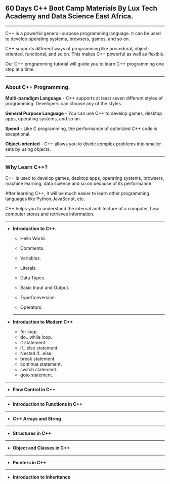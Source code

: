 ## **60 Days C++ Boot Camp Materials By Lux Tech Academy and Data Science East Africa.**

___
C++ is a powerful general-purpose programming language. It can be used to develop operating systems, browsers, games, and so on. 

C++ supports different ways of programming like procedural, object-oriented, functional, and so on. This makes C++ powerful as well as flexible.

Our C++ programming tutorial will guide you to learn C++ programming one step at a time. 
___

### **About C++ Programming.**

**Multi-paradigm Language** - C++ supports at least seven different styles of programming. Developers can choose any of the styles.

**General Purpose Language** - You can use C++ to develop games, desktop apps, operating systems, and so on.

**Speed** - Like C programming, the performance of optimized C++ code is exceptional.

**Object-oriented** - C++ allows you to divide complex problems into smaller sets by using objects.
___


### **Why Learn C++?**
C++ is used to develop games, desktop apps, operating systems, browsers, machine learning, data science and so on because of its performance.

After learning C++, it will be much easier to learn other programming languages like Python,JavaScript, etc.

C++ helps you to understand the internal architecture of a computer, how computer stores and retrieves information.

___
- **Introduction to C++.**

	- Hello World.

	- Comments.

	- Variables.

	- Literals.

	- Data Types.

	- Basic Input and Output.

	- TypeConversion.

	- Operators.

	 ____ 


- **Introduction to Modern C++**
	- for loop.
	- do...while loop.
	- if statement.
	- if...else statement.
	- Nested if...else
	- break statement.
	- continue statement.
	- switch statement.
	- goto statement.
___

- **Flow Control in C++**

___

- **Introduction to Functions in C++**

___

- **C++ Arrays and String**


___

- **Structures in C++**


___

- **Object and  Classes in C++**

___

- **Pointers in C++**


___

- **Introduction to Inheritance**
